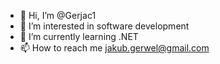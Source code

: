 - 👋 Hi, I’m @Gerjac1
- 👀 I’m interested in software development
- 🌱 I’m currently learning .NET
- 📫 How to reach me jakub.gerwel@gmail.com

<!---
Gerjac1/Gerjac1 is a ✨ special ✨ repository because its `README.md` (this file) appears on your GitHub profile.
You can click the Preview link to take a look at your changes.
--->
